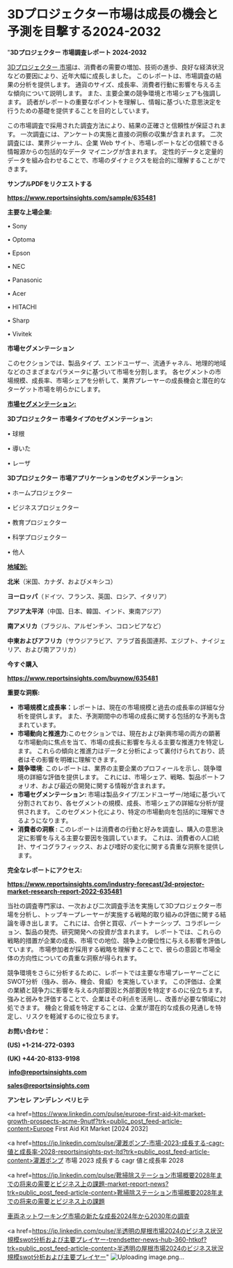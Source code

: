 # 3Dプロジェクター市場は成長の機会と予測を目撃する2024-2032

"<strong>3Dプロジェクター 市場調査レポート 2024-2032</strong>

<a href=https://www.reportsinsights.com/sample/635481>3Dプロジェクター 市場</a>は、消費者の需要の増加、技術の進歩、良好な経済状況などの要因により、近年大幅に成長しました。 このレポートは、市場調査の結果の分析を提供します。 通貨のサイズ、成長率、消費者行動に影響を与える主な傾向について説明します。 また、主要企業の競争環境と市場シェアも強調します。 読者がレポートの重要なポイントを理解し、情報に基づいた意思決定を行うための基礎を提供することを目的としています。

この市場調査で採用された調査方法により、結果の正確さと信頼性が保証されます。 一次調査には、アンケートの実施と直接の洞察の収集が含まれます。 二次調査には、業界ジャーナル、企業 Web サイト、市場レポートなどの信頼できる情報源からの包括的なデータ マイニングが含まれます。 定性的データと定量的データを組み合わせることで、市場のダイナミクスを総合的に理解することができます。

<strong><b>サンプルPDFをリクエストする</b></strong>

<a href=https://www.reportsinsights.com/sample/635481><strong><u>https://www.reportsinsights.com/sample/635481</u></strong></a>

<strong>主要な上場企業:</strong>

• Sony 

• Optoma 

• Epson 

• NEC 

• Panasonic 

• Acer 

• HITACHI 

• Sharp 

• Vivitek

<strong>市場セグメンテーション</strong>

このセクションでは、製品タイプ、エンドユーザー、流通チャネル、地理的地域などのさまざまなパラメータに基づいて市場を分割します。 各セグメントの市場規模、成長率、市場シェアを分析して、業界プレーヤーの成長機会と潜在的なターゲット市場を明らかにします。

<strong><u>市場セグメンテーション</u></strong><strong><u>:</u></strong>

<strong>3Dプロジェクター 市場タイプのセグメンテーション:</strong>

• 球根

• 導いた

• レーザ

<strong>3Dプロジェクター 市場アプリケーションのセグメンテーション:</strong>

• ホームプロジェクター

• ビジネスプロジェクター

• 教育プロジェクター

• 科学プロジェクター

• 他人

<strong><u>地域別</u></strong><strong><u>:</u></strong>

<strong>北米</strong>（米国、カナダ、およびメキシコ）

<strong>ヨーロッパ</strong>（ドイツ、フランス、英国、ロシア、イタリア）

<strong>アジア太平洋</strong>（中国、日本、韓国、インド、東南アジア）

<strong>南アメリカ</strong>（ブラジル、アルゼンチン、コロンビアなど）

<strong>中東およびアフリカ</strong>（サウジアラビア、アラブ首長国連邦、エジプト、ナイジェリア、および南アフリカ）

<strong>今すぐ購入</strong>

<a href=https://www.reportsinsights.com/buynow/635481><strong><u>https://www.reportsinsights.com/buynow/635481</u></strong></a>

<strong>重要な洞察:</strong>
<ul>
  <li><strong>市場規模と成長率：</strong>レポートは、現在の市場規模と過去の成長率の詳細な分析を提供します。 また、予測期間中の市場の成長に関する包括的な予測も含まれています。</li>
  <li><strong>市場動向と推進力:</strong>このセクションでは、現在および新興市場の両方の顕著な市場動向に焦点を当て、市場の成長に影響を与える主要な推進力を特定します。 これらの傾向と推進力はデータと分析によって裏付けられており、読者はその影響を明確に理解できます。</li>
  <li><strong>競争環境</strong>: このレポートは、業界の主要企業のプロフィールを示し、競争環境の詳細な評価を提供します。 これには、市場シェア、戦略、製品ポートフォリオ、および最近の開発に関する情報が含まれます。</li>
  <li><strong>市場セグメンテーション: </strong>市場は製品タイプ/エンドユーザー/地域に基づいて分割されており、各セグメントの規模、成長、市場シェアの詳細な分析が提供されます。 このセグメント化により、特定の市場動向を包括的に理解できるようになります。</li>
  <li><strong>消費者の洞察 : </strong>このレポートは消費者の行動と好みを調査し、購入の意思決定に影響を与える主要な要因を強調しています。 これは、消費者の人口統計、サイコグラフィックス、および嗜好の変化に関する貴重な洞察を提供します。</li>
</ul>
<strong>完全なレポートにアクセス:</strong>

<a href=https://www.reportsinsights.com/industry-forecast/3d-projector-market-research-report-2022-635481><strong><u><b>https://www.reportsinsights.com/industry-forecast/3d-projector-market-research-report-2022-635481</b></u></strong></a>

当社の調査専門家は、一次および二次調査手法を実施して3Dプロジェクター市場を分析し、トップキープレーヤーが実施する戦略的取り組みの評価に関する結論を導き出します。 これには、合併と買収、パートナーシップ、コラボレーション、製品の発売、研究開発への投資が含まれます。 レポートでは、これらの戦略的措置が企業の成長、市場での地位、競争上の優位性に与える影響を評価しています。 市場参加者が採用する戦略を理解することで、彼らの意図と市場全体の方向性についての貴重な洞察が得られます。

競争環境をさらに分析するために、レポートでは主要な市場プレーヤーごとにSWOT分析（強み、弱み、機会、脅威）を実施しています。 この評価は、企業の業績と競争力に影響を与える内部要因と外部要因を特定するのに役立ちます。 強みと弱みを評価することで、企業はその利点を活用し、改善が必要な領域に対処できます。 機会と脅威を特定することは、企業が潜在的な成長の見通しを特定し、リスクを軽減するのに役立ちます。

<strong>お問い合わせ：</strong>

<strong>(US) +1-214-272-0393</strong>

<strong>(UK) +44-20-8133-9198</strong>

<strong> </strong><a href=info@reportsinsights.com><strong><u>info@reportsinsights.com</u></strong></a>

<a href=sales@reportsinsights.com><strong><u>sales@reportsinsights.com</u></strong></a>

<strong>アンセレ アンデレン ベリヒテ</strong>

<a href=https://www.linkedin.com/pulse/europe-first-aid-kit-market-growth-prospects-acme-9nutf?trk=public_post_feed-article-content>Europe First Aid Kit Market [2024 2032]</a>

<a href=https://jp.linkedin.com/pulse/灌漑ポンプ-市場-2023-成長する-cagr-値と成長率-2028-reportsinsights-pvt-ltd?trk=public_post_feed-article-content>灌漑ポンプ 市場 2023 成長する cagr 値と成長率 2028</a>

<a href=https://jp.linkedin.com/pulse/靴掃除ステーション市場概要2028年までの将来の需要とビジネス上の課題-market-report-news?trk=public_post_feed-article-content>靴掃除ステーション市場概要2028年までの将来の需要とビジネス上の課題</a>

<a href=https://www.linkedin.com/pulse/車両ネットワーキング市場の新たな成長2024年から2030年の調査-healthscope-news-245/>車両ネットワーキング市場の新たな成長2024年から2030年の調査</a>

<a href=https://jp.linkedin.com/pulse/半透明の屋根市場2024のビジネス状況規模swot分析および主要プレイヤー-trendsetter-news-hub-360-htkof?trk=public_post_feed-article-content>半透明の屋根市場2024のビジネス状況規模swot分析および主要プレイヤー</a>"
![Uploading image.png…]()
